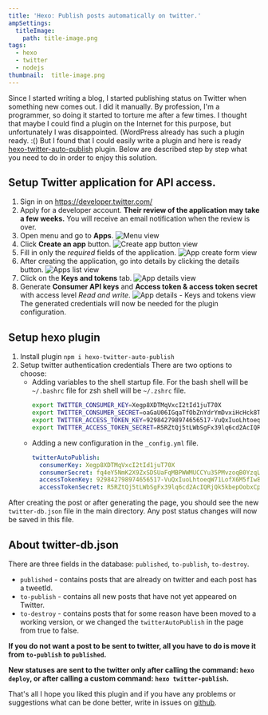 ```yaml
---
title: 'Hexo: Publish posts automatically on twitter.'
ampSettings:
  titleImage:
    path: title-image.png
tags:
  - hexo
  - twitter
  - nodejs
thumbnail:  title-image.png
---
```


Since I started writing a blog, I started publishing status on Twitter when something new comes out. I did it manually. By profession, I'm a programmer, so doing it started to torture me after a few times. I thought that maybe I could find a plugin on the Internet for this purpose, but unfortunately I was disappointed. (WordPress already has such a plugin ready. :() But I found that I could easily write a plugin and here is ready [hexo-twitter-auto-publish][hexo-twitter-auto-publish] plugin. Below are described step by step what you need to do in order to enjoy this solution.

## Setup Twitter application for API access.

1. Sign in on https://developer.twitter.com/
2. Apply for a developer account.
   **Their review of the application may take a few weeks.** You will receive an email notification when the review is over.
3. Open menu and go to **Apps**.
   ![Menu view][twitter-step-3]
4. Click **Create an app** button.
   ![Create app button view][twitter-step-4]
5. Fill in only the *required* fields of the application.
   ![App create form view][twitter-step-5]
6. After creating the application, go into details by clicking the details button.
   ![Apps list view][twitter-step-6]
7. Click on the **Keys and tokens** tab.
   ![App details view][twitter-step-7]
8. Generate **Consumer API keys** and **Access token & access token secret** with access level *Read and write*.
   ![App details - Keys and tokens view][twitter-step-8]
   The generated credentials will now be needed for the plugin configuration.

## Setup hexo plugin

1. Install plugin `npm i hexo-twitter-auto-publish`
2. Setup twitter authentication credentials
   There are two options to choose:
   -  Adding variables to the shell startup file. 
      For the bash shell will be `~/.bashrc` file for zsh shell will be `~/.zshrc` file.
      ```bash
      export TWITTER_CONSUMER_KEY=Xegp8XDTMqVxcI2tId1juT70X
      export TWITTER_CONSUMER_SECRET=oaGaU06IGqaTfObZnYdrYmDvxiHcHck8TQ9Xk61Ze1ghjHQYkP
      export TWITTER_ACCESS_TOKEN_KEY=929842798974656517-VuQxIuoLhtoeqW71LofX6M5fIw8Pf3c
      export TWITTER_ACCESS_TOKEN_SECRET=R5RZtQj5tLWbSgFx39lq6cd2AcIQRjQk5kbepOobxCplA
      ```
   -  Adding a new configuration in the `_config.yml` file.
      ```yml
      twitterAutoPublish:
        consumerKey: Xegp8XDTMqVxcI2tId1juT70X
        consumerSecret: fq4eY5NmK2X9ZxSDSUaFqMBPWWMUCCYu35PMvzoqB0YzqLOTEs
        accessTokenKey: 929842798974656517-VuQxIuoLhtoeqW71LofX6M5fIw8Pf3c
        accessTokenSecret: R5RZtQj5tLWbSgFx39lq6cd2AcIQRjQk5kbepOobxCplA
      ```

After creating the post or after generating the page, you should see the new `twitter-db.json` file in the main directory. Any post status changes will now be saved in this file.

## About twitter-db.json

There are three fields in the database: `published`, `to-publish`, `to-destroy`.

- `published` - contains posts that are already on twitter and each post has a tweetId.
- `to-publish` - contains all new posts that have not yet appeared on Twitter.
- `to-destroy` - contains posts that for some reason have been moved to a working version, or we changed the `twitterAutoPublish` in the page from true to false.
  
**If you do not want a post to be sent to twitter, all you have to do is move it from `to-publish` to `published`.**

**New statuses are sent to the twitter only after calling the command: `hexo deploy`, or after calling a custom command: `hexo twitter-publish`.**

That's all I hope you liked this plugin and if you have any problems or suggestions what can be done better, write in issues on [github][github].

[hexo-twitter-auto-publish]: https://www.npmjs.com/package/hexo-twitter-auto-publish
[twitter-step-3]: step-3.png
[twitter-step-4]: step-4.png
[twitter-step-5]: step-5.png
[twitter-step-6]: step-6.png
[twitter-step-7]: step-7.png
[twitter-step-8]: step-8.png
[github]: https://github.com/studioLaCosaNostra/hexo-twitter-auto-publish